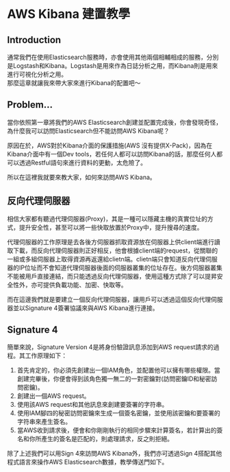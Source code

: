 # AWS Kibana 建置教學

## Introduction

通常我們在使用Elasticsearch服務時，亦會使用其他兩個相輔相成的服務，分別是Logstash和Kibana。Logstash是用來作為日誌分析之用，而Kibana則是用來進行可視化分析之用。  
那麼這章就讓我來帶大家來進行Kibana的配置吧～

## Problem...

當你依照第一章將我們的AWS Elasticsearch創建並配置完成後，你會發現奇怪，為什麼我可以訪問Elasticsearch但不能訪問AWS Kibana呢？

原因在於，AWS對於Kibana介面的保護措施\(AWS 沒有提供X-Pack\)，因為在Kibana介面中有一個Dev tools，若任何人都可以訪問Kibana的話，那麼任何人都可以透過Restful語句來進行資料的更動，太危險了。

所以在這裡我就要來教大家，如何來訪問AWS Kibana。

## 反向代理伺服器

相信大家都有聽過代理伺服器\(Proxy\)，其是一種可以隱藏主機的真實位址的方式，提升安全性，甚至可以將一些快取放置於Proxy中，提升搜尋的速度。

代理伺服器的工作原理是去各後方伺服器抓取資源放在伺服器上供client端進行讀取下載，而反向代理伺服器則正好相反，他會根據client端的request，從關聯的一組或多組伺服器上取得資源再返還給clietn端。clietn端只會知道反向代理伺服器的IP位址而不會知道代理伺服器後面的伺服器叢集的位址存在。後方伺服器叢集不能被用戶直接連結，而只能透過反向代理伺服器，使用這種方式除了可以提昇安全性外，亦可提供負載功能、加密、快取等。

而在這邊我們就是要建立一個反向代理伺服器，讓用戶可以透過這個反向代理伺服器並以Signature 4簽署協議來與AWS Kibana進行連接。

## Signature 4

簡單來說，Signature Version 4是將身份驗證訊息添加到AWS request請求的過程。其工作原理如下：

1. 首先肯定的，你必須先創建出一個IAM角色，並配置他可以擁有哪些權限。當創建完畢後，你便會得到該角色獨一無二的一對密鑰對\(訪問密鑰ID和秘密訪問密鑰\)。
2. 創建出一個AWS request。
3. 使用該AWS request和其他訊息來創建要簽署的字符串。
4. 使用IAM腳四的秘密訪問密鑰來生成一個簽名密鑰，並使用該密鑰和要簽署的字符串來產生簽名。
5. 當AWS收到請求後，便會和你剛剛執行的相同步驟來計算簽名，若計算出的簽名和你所產生的簽名是匹配的，則處理請求，反之則拒絕。

除了上述我們可以用Sign 4來訪問AWS Kibana外，我們亦可透過Sign 4搭配其他程式語言來操作AWS Elasticsearch數據，教學傳送門如下。

